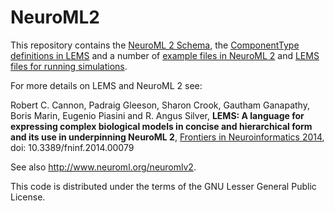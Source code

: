 NeuroML2
========

This repository contains the [NeuroML 2 Schema](https://github.com/NeuroML/NeuroML2/tree/master/Schemas/NeuroML2), 
the [ComponentType definitions in LEMS](https://github.com/NeuroML/NeuroML2/tree/master/NeuroML2CoreTypes) and 
a number of [example files in NeuroML 2](https://github.com/NeuroML/NeuroML2/tree/master/examples) and [LEMS files for
running simulations](https://github.com/NeuroML/NeuroML2/tree/master/LEMSexamples).

For more details on LEMS and NeuroML 2 see: 

Robert C. Cannon, Padraig Gleeson, Sharon Crook, Gautham Ganapathy, Boris Marin, Eugenio Piasini and R. Angus Silver, 
**LEMS: A language for expressing complex biological models in concise and hierarchical form and its use in underpinning NeuroML 2**, 
[Frontiers in Neuroinformatics 2014](http://journal.frontiersin.org/Journal/10.3389/fninf.2014.00079/abstract), doi: 10.3389/fninf.2014.00079

See also http://www.neuroml.org/neuromlv2.

This code is distributed under the terms of the GNU Lesser General Public License.



